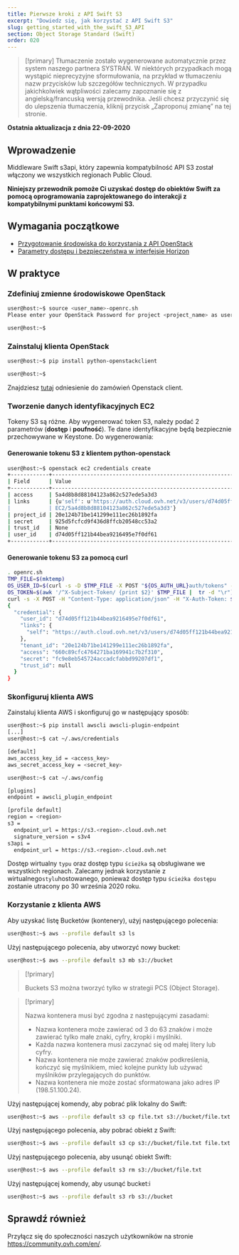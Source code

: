 ```yaml
---
title: Pierwsze kroki z API Swift S3
excerpt: "Dowiedz się, jak korzystać z API Swift S3"
slug: getting_started_with_the_swift_S3_API
section: Object Storage Standard (Swift)
order: 020
---
```


> [!primary]
> Tłumaczenie zostało wygenerowane automatycznie przez system naszego partnera SYSTRAN. W niektórych przypadkach mogą wystąpić nieprecyzyjne sformułowania, na przykład w tłumaczeniu nazw przycisków lub szczegółów technicznych. W przypadku jakichkolwiek wątpliwości zalecamy zapoznanie się z angielską/francuską wersją przewodnika. Jeśli chcesz przyczynić się do ulepszenia tłumaczenia, kliknij przycisk „Zaproponuj zmianę” na tej stronie.
> 

**Ostatnia aktualizacja z dnia 22-09-2020**

## Wprowadzenie

Middleware Swift s3api, który zapewnia kompatybilność API S3 został włączony we wszystkich regionach Public Cloud.

**Niniejszy przewodnik pomoże Ci uzyskać dostęp do obiektów Swift za pomocą oprogramowania zaprojektowanego do interakcji z kompatybilnymi punktami końcowymi S3.**

## Wymagania początkowe

- [Przygotowanie środowiska do korzystania z API OpenStack](https://docs.ovh.com/pl/public-cloud/przygotowanie_srodowiska_dla_api_openstack/)
- [Parametry dostępu i bezpieczeństwa w interfejsie Horizon](https://docs.ovh.com/pl/public-cloud/dostep-i-bezpieczenstwo-w-horizon/)

## W praktyce

### Zdefiniuj zmienne środowiskowe OpenStack

```bash
user@host:~$ source <user_name>-openrc.sh
Please enter your OpenStack Password for project <project_name> as user <user_name>:

user@host:~$
```

### Zainstaluj klienta OpenStack

```bash
user@host:~$ pip install python-openstackclient

user@host:~$
```

Znajdziesz [tutaj](https://docs.openstack.org/python-openstackclient/latest/) odniesienie do zamówień Openstack client.

### Tworzenie danych identyfikacyjnych EC2

Tokeny S3 są różne. Aby wygenerować token S3, należy podać 2 parametrów (**dostęp** i **poufność**).
Te dane identyfikacyjne będą bezpiecznie przechowywane w Keystone. Do wygenerowania:

#### Generowanie tokenu S3 z klientem python-openstack

```bash
user@host:~$ openstack ec2 credentials create
+------------+----------------------------------------------------------------------------------------------------------------------------+
| Field      | Value                                                                                                                      |
+------------+----------------------------------------------------------------------------------------------------------------------------+
| access     | 5a4d8b8d88104123a862c527ede5a3d3                                                                                           |
| links      | {u'self': u'https://auth.cloud.ovh.net/v3/users/d74d05ff121b44bea9216495e7f0df61/credentials/OS-                     |
|            | EC2/5a4d8b8d88104123a862c527ede5a3d3'}                                                                                     |
| project_id | 20e124b71be141299e111ec26b1892fa                                                                                           |
| secret     | 925d5fcfcd9f436d8ffcb20548cc53a2                                                                                           |
| trust_id   | None                                                                                                                       |
| user_id    | d74d05ff121b44bea9216495e7f0df61                                                                                           |
+------------+----------------------------------------------------------------------------------------------------------------------------+
```

#### Generowanie tokenu S3 za pomocą curl

```bash
. openrc.sh
TMP_FILE=$(mktemp)
OS_USER_ID=$(curl -s -D $TMP_FILE -X POST "${OS_AUTH_URL}auth/tokens" -H "Content-Type: application/json" -d '{"auth":{"identity":{"methods":["password"],"password":{"user":{"name":"'$OS_USERNAME'","domain":{"id":"default"},"password":"'$OS_PASSWORD'"}}},"scope":{"project":{ "id":"'$OS_TENANT_ID'","domain":{"id":"default"}}}}}' | jq -r '.["token"]["user"]["id"]')
OS_TOKEN=$(awk '/^X-Subject-Token/ {print $2}' $TMP_FILE |  tr -d "\r")
curl -s -X POST -H "Content-Type: application/json" -H "X-Auth-Token: $OS_TOKEN" -d '{"tenant_id": "'$OS_TENANT_ID'"}' "${OS_AUTH_URL}users/${OS_USER_ID}/credentials/OS-EC2" | jq .
{
  "credential": {
    "user_id": "d74d05ff121b44bea9216495e7f0df61",
    "links": {
      "self": "https://auth.cloud.ovh.net/v3/users/d74d05ff121b44bea9216495e7f0df61/credentials/OS-EC2/660c89cfc4764271ba169941c7b2f310"
    },
    "tenant_id": "20e124b71be141299e111ec26b1892fa",
    "access": "660c89cfc4764271ba169941c7b2f310",
    "secret": "fc9e8eb545724accadcfabbd99207df1",
    "trust_id": null
  }
}
```

### Skonfiguruj klienta AWS

Zainstaluj klienta AWS i skonfiguruj go w następujący sposób:

```bash
user@host:~$ pip install awscli awscli-plugin-endpoint
[...]
user@host:~$ cat ~/.aws/credentials

[default]
aws_access_key_id = <access_key>
aws_secret_access_key = <secret_key>

user@host:~$ cat ~/.aws/config

[plugins]
endpoint = awscli_plugin_endpoint

[profile default]
region = <region>
s3 =
  endpoint_url = https://s3.<region>.cloud.ovh.net
  signature_version = s3v4
s3api =
  endpoint_url = https://s3.<region>.cloud.ovh.net
```

Dostęp wirtualny `typu` oraz dostęp typu `ścieżka` są obsługiwane we wszystkich regionach. Zalecamy jednak korzystanie z wirtualnego` stylu `hostowanego, ponieważ dostęp typu `ścieżka dostępu` zostanie utracony po 30 września 2020 roku.

### Korzystanie z klienta AWS

Aby uzyskać listę Bucketów (kontenery), użyj następującego polecenia:

```bash
user@host:~$ aws --profile default s3 ls
```

Użyj następującego polecenia, aby utworzyć nowy bucket:

```bash
user@host:~$ aws --profile default s3 mb s3://bucket
```

> [!primary]
>
> Buckets S3 można tworzyć tylko w strategii PCS (Object Storage).
>

> [!primary]
>
> Nazwa kontenera musi być zgodna z następującymi zasadami:
>  
> - Nazwa kontenera może zawierać od 3 do 63 znaków i może zawierać tylko małe znaki, cyfry, kropki i myślniki.  
> - Każda nazwa kontenera musi zaczynać się od małej litery lub cyfry.  
> - Nazwa kontenera nie może zawierać znaków podkreślenia, kończyć się myślnikiem, mieć kolejne punkty lub używać myślników przylegających do punktów.  
> - Nazwa kontenera nie może zostać sformatowana jako adres IP (198.51.100.24).  
>

Użyj następującej komendy, aby pobrać plik lokalny do Swift:

```bash
user@host:~$ aws --profile default s3 cp file.txt s3://bucket/file.txt
```

Użyj następującego polecenia, aby pobrać obiekt z Swift:

```bash
user@host:~$ aws --profile default s3 cp s3://bucket/file.txt file.txt
```

Użyj następującego polecenia, aby usunąć obiekt Swift:

```bash
user@host:~$ aws --profile default s3 rm s3://bucket/file.txt
```

Użyj następującej komendy, aby usunąć bucket:i

```bash
user@host:~$ aws --profile default s3 rb s3://bucket
```

## Sprawdź również

Przyłącz się do społeczności naszych użytkowników na stronie <https://community.ovh.com/en/>.